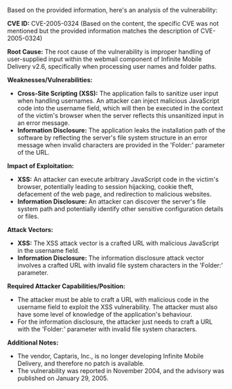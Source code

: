 Based on the provided information, here's an analysis of the vulnerability:

**CVE ID:** CVE-2005-0324 (Based on the content, the specific CVE was not mentioned but the provided information matches the description of CVE-2005-0324)

**Root Cause:** The root cause of the vulnerability is improper handling of user-supplied input within the webmail component of Infinite Mobile Delivery v2.6, specifically when processing user names and folder paths.

**Weaknesses/Vulnerabilities:**
   - **Cross-Site Scripting (XSS):** The application fails to sanitize user input when handling usernames. An attacker can inject malicious JavaScript code into the username field, which will then be executed in the context of the victim's browser when the server reflects this unsanitized input in an error message.
   - **Information Disclosure:** The application leaks the installation path of the software by reflecting the server's file system structure in an error message when invalid characters are provided in the 'Folder:' parameter of the URL.

**Impact of Exploitation:**
   - **XSS:** An attacker can execute arbitrary JavaScript code in the victim's browser, potentially leading to session hijacking, cookie theft, defacement of the web page, and redirection to malicious websites.
   - **Information Disclosure:** An attacker can discover the server's file system path and potentially identify other sensitive configuration details or files.

**Attack Vectors:**
   - **XSS:** The XSS attack vector is a crafted URL with malicious JavaScript in the username field.
   - **Information Disclosure:** The information disclosure attack vector involves a crafted URL with invalid file system characters in the 'Folder:' parameter.

**Required Attacker Capabilities/Position:**
   - The attacker must be able to craft a URL with malicious code in the username field to exploit the XSS vulnerability. The attacker must also have some level of knowledge of the application's behaviour.
   - For the information disclosure, the attacker just needs to craft a URL with the 'Folder:' parameter with invalid file system characters.

**Additional Notes:**
   - The vendor, Captaris, Inc., is no longer developing Infinite Mobile Delivery, and therefore no patch is available.
   - The vulnerability was reported in November 2004, and the advisory was published on January 29, 2005.